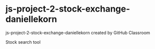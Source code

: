 # js-project-2-stock-exchange-daniellekorn
js-project-2-stock-exchange-daniellekorn created by GitHub Classroom

Stock search tool
